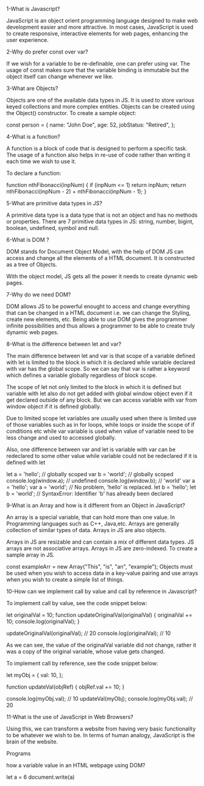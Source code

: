 1-What is Javascript?

JavaScript is an object orient programming language designed to make web development easier and more attractive. In most cases, JavaScript is used to create responsive, interactive elements for web pages, enhancing the user experience.


2-Why do prefer const over var?

If we wish for a variable to be re-definable, one can prefer using var. The usage of const makes sure that the variable binding is immutable but the object itself can change whenever we like.


3-What are Objects?

Objects are one of the available data types in JS. It is used to store various keyed collections and more complex entities. Objects can be created using the Object() constructor. To create a sample object:

const person = { name: "John Doe", age: 52, jobStatus: "Retired", };


4-What is a function?

A function is a block of code that is designed to perform a specific task. The usage of a function also helps in re-use of code rather than writing it each time we wish to use it.

To declare a function:

function nthFibonacci(inpNum) { if (inpNum <= 1) return inpNum; return nthFibonacci(inpNum - 2) + nthFibonacci(inpNum - 1); }


5-What are primitive data types in JS?

A primitive data type is a data type that is not an object and has no methods or properties. There are 7 primitive data types in JS: string, number, bigint, boolean, undefined, symbol and null.


6-What is DOM ?

DOM stands for Document Object Model, with the help of DOM JS can access and change all the elements of a HTML document. It is constructed as a tree of Objects.

With the object model, JS gets all the power it needs to create dynamic web pages.


7-Why do we need DOM?

DOM allows JS to be powerful enought to access and change everything that can be changed in a HTML document i.e. we can change the Styling, create new elements, etc. Being able to use DOM gives the programmer infinite possibilities and thus allows a programmer to be able to create truly dynamic web pages.


8-What is the difference between let and var?

The main difference between let and var is that scope of a variable defined with let is limited to the block in which it is declared while variable declared with var has the global scope. So we can say that var is rather a keyword which defines a variable globally regardless of block scope.

The scope of let not only limited to the block in which it is defined but variable with let also do not get added with global window object even if it get declared outside of any block. But we can access variable with var from window object if it is defined globally.

Due to limited scope let variables are usually used when there is limited use of those variables such as in for loops, while loops or inside the scope of if conditions etc while var variable is used when value of variable need to be less change and used to accessed globally.

Also, one difference between var and let is variable with var can be redeclared to some other value while variable could not be redeclared if it is defined with let

let a = 'hello'; // globally scoped var b = 'world'; // globally scoped console.log(window.a); // undefined console.log(window.b); // 'world' var a = 'hello'; var a = 'world'; // No problem, 'hello' is replaced. let b = 'hello'; let b = 'world'; // SyntaxError: Identifier 'b' has already been declared

9-What is an Array and how is it different from an Object in JavaScript?

An array is a special variable, that can hold more than one value. In Programming languages such as C++, Java,etc. Arrays are generally collection of similar types of data. Arrays in JS are also objects.

Arrays in JS are resizable and can contain a mix of different data types. JS arrays are not associative arrays. Arrays in JS are zero-indexed. To create a sample array in JS.

const exampleArr = new Array("This", "is", "an", "example"); Objects must be used when you wish to access data in a key-value pairing and use arrays when you wish to create a simple list of things.



10-How can we implement call by value and call by reference in Javascript?

To implement call by value, see the code snippet below:

let originalVal = 10; function updateOriginalVal(originalVal) { originalVal += 10; console.log(originalVal); }

updateOriginalVal(originalVal); // 20 console.log(originalVal); // 10

As we can see, the value of the originalVal variable did not change, rather it was a copy of the original variable, whose value gets changed.

To implement call by reference, see the code snippet below:

let myObj = { val: 10, };

function updateVal(objRef) { objRef.val += 10; }

console.log(myObj.val); // 10 updateVal(myObj); console.log(myObj.val); // 20



11-What is the use of JavaScript in Web Browsers?

Using this, we can transform a website from having very basic functionality to be whatever we wish to be. In terms of human analogy, JavaScript is the brain of the website.



Programs

how a variable value in an HTML webpage using DOM?

 let a = 6 
 document.write(a)